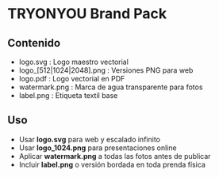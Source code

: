 
# TRYONYOU Brand Pack

## Contenido
- logo.svg : Logo maestro vectorial
- logo_[512|1024|2048].png : Versiones PNG para web
- logo.pdf : Logo vectorial en PDF
- watermark.png : Marca de agua transparente para fotos
- label.png : Etiqueta textil base

## Uso
- Usar **logo.svg** para web y escalado infinito
- Usar **logo_1024.png** para presentaciones online
- Aplicar **watermark.png** a todas las fotos antes de publicar
- Incluir **label.png** o versión bordada en toda prenda física
